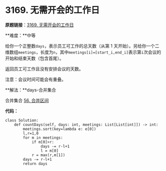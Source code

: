 # 3169. 无需开会的工作日
**原题链接**：[3169. 无需开会的工作日](https://leetcode.cn/problems/count-days-without-meetings/description/?envType=daily-question&envId=2025-07-11)

**难度：**中等

给你一个正整数`days`，表示员工可工作的总天数（从第 1 天开始）。另给你一个二维数组`meetings`，长度为`n`，其中`meetings[i]=[start_i,end_i]`表示第`i`次会议的开始和结束天数（包含首尾）。

返回员工可工作且没有安排会议的天数。

注意：会议时间可能会有重叠。


**解法：**days-合并集合

合并集合 [56. 合并区间](https://leetcode.cn/problems/merge-intervals/description/)

**代码：**
```[python]
class Solution:
    def countDays(self, days: int, meetings: List[List[int]]) -> int:
        meetings.sort(key=lambda e: e[0])
        l,r=1,0
        for m in meetings:
            if m[0]>r:
                days -= r-l+1
                l = m[0]
            r = max(r,m[1])
        days -= r-l+1
        return days
```
